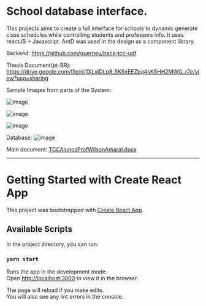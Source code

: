 # School database interface.

This projects aims to create a full interface for schools to dynamic generate class schedules while controlling students and professors info.
It uses reactJS + Javascript. AntD was used in the design as a component library.

Backend: https://github.com/querneu/back-tcc-udf

Thesis Document(pt-BR): https://drive.google.com/file/d/1XLxIDLp8_5K5xEEZbq4sK8HH2MWG_r7e/view?usp=sharing

Sample Images from parts of the System: 

![image](https://user-images.githubusercontent.com/57801041/214576306-488bd33a-48be-42ee-8b59-db4d3ff1f441.png)

![image](https://user-images.githubusercontent.com/57801041/214576363-4b2ae179-edfb-4e58-b182-b93a37df6ea5.png)

![image](https://user-images.githubusercontent.com/57801041/214576616-e407df86-c146-4652-ab9f-eec9b46da541.png)


Database:
![image](https://user-images.githubusercontent.com/57801041/204780674-7220ca45-b842-4f42-a9c4-514782152725.png)

Main document:
[TCCAlunosProfWilsonAmaral.docx](https://github.com/guimdo1999/front-tcc-udf/files/10122409/TCCAlunosProfWilsonAmaral.docx)


-------------------------
# Getting Started with Create React App

This project was bootstrapped with [Create React App](https://github.com/facebook/create-react-app).

## Available Scripts

In the project directory, you can run:

### `yarn start`

Runs the app in the development mode.\
Open [http://localhost:3000](http://localhost:3000) to view it in the browser.

The page will reload if you make edits.\
You will also see any lint errors in the console.
